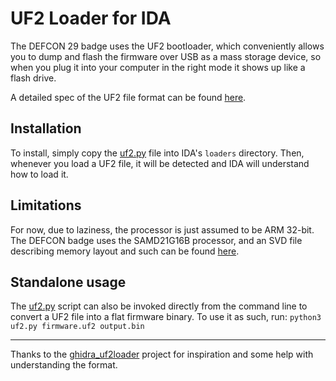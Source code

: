 # UF2 Loader for IDA

The DEFCON 29 badge uses the UF2 bootloader, which conveniently allows you to dump and flash the firmware over USB as a mass storage device, so when you plug it into your computer in the right mode it shows up like a flash drive.

A detailed spec of the UF2 file format can be found [here](https://github.com/microsoft/uf2).

## Installation

To install, simply copy the [uf2.py](uf2.py) file into IDA's `loaders` directory. Then, whenever you load a UF2 file, it will be detected and IDA will understand how to load it.

## Limitations

For now, due to laziness, the processor is just assumed to be ARM 32-bit. The DEFCON badge uses the SAMD21G16B processor, and an SVD file describing memory layout and such can be found [here](https://github.com/posborne/cmsis-svd/blob/master/data/Atmel/ATSAMD21G16B.svd).

## Standalone usage

The [uf2.py](uf2.py) script can also be invoked directly from the command line to convert a UF2 file into a flat firmware binary. To use it as such, run: `python3 uf2.py firmware.uf2 output.bin`

-----

Thanks to the [ghidra_uf2loader](https://github.com/wyattearp/ghidra_uf2loader) project for inspiration and some help with understanding the format.